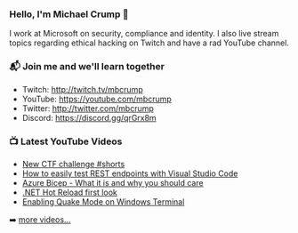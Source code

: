 ### Hello, I'm Michael Crump 👋

I work at Microsoft on security, compliance and identity. I also live stream topics regarding ethical hacking on Twitch and have a rad YouTube channel. 

### 📬 Join me and we'll learn together

- Twitch: http://twitch.tv/mbcrump
- YouTube: https://youtube.com/mbcrump
- Twitter: http://twitter.com/mbcrump
- Discord: https://discord.gg/qrGrx8m

### 📺 Latest YouTube Videos

<!-- YOUTUBE:START -->
- [New CTF challenge #shorts](https://www.youtube.com/watch?v=7ttCfEhAsNE)
- [How to easily test REST endpoints with Visual Studio Code](https://www.youtube.com/watch?v=LmfdPsq4IVs)
- [Azure Bicep - What it is and why you should care](https://www.youtube.com/watch?v=MYVMmXFV478)
- [.NET Hot Reload first look](https://www.youtube.com/watch?v=3y5ACfQbsHk)
- [Enabling Quake Mode on Windows Terminal](https://www.youtube.com/watch?v=vVy8XnDnslU)
<!-- YOUTUBE:END -->

➡️ [more videos...](https://youtube.com/mbcrump)

